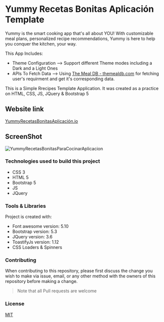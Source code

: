 # Yummy Recetas Bonitas Aplicación Template

Yummy is the smart cooking app that's all about YOU! With customizable meal plans, personalized recipe recommendations, Yummy is here to help you conquer the kitchen, your way.

This App Includes: 
* Theme Configuration --> Support different Theme modes including a Dark and a Light Ones
* APIs To Fetch Data --> Using [The Meal DB - themealdb.com](https://www.themealdb.com/api.php/) for fetching user's requirment and get it's corresponding data.

This is a Simple Rrecipes Template Application. It was created as a practice on HTML, CSS, JS, JQuery & Bootstrap 5

## Website link 

[YummyRecetasBonitasAplicación.io](https://raniamhelmy.github.io/YummyRecetasBonitasParaCocinarAplicacionTemplate/)

## ScreenShot

![YummyRecetasBonitasParaCocinarAplicacion](https://user-images.githubusercontent.com/93358372/226165020-d01f2542-6c8d-40c2-91b3-52c469047c93.jpg)


### Technologies used to build this project

<ul>
  <li>CSS 3</li>
  <li>HTML 5</li>
  <li>Bootstrap 5</li>
  <li>JS</li>
  <li>JQuery</li>
 </ul>
  
### Tools & Libraries  

Project is created with:

* Font awesome version: 5.10
* Bootstrap version: 5.3
* JQuery version: 3.6
* ToastifyJs version: 1.12
* CSS Loaders & Spinners

### Contributing

When contributing to this repository, please first discuss the change you wish to make via issue, email, or any other method with the owners of this repository before making a change.

>Note that all Pull requests are welcome

### License
[MIT](https://choosealicense.com/licenses/mit/)